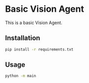 # Basic Vision Agent

This is a basic Vision Agent.
## Installation

```bash
pip install -r requirements.txt
```


## Usage

```bash
python -m main
```

